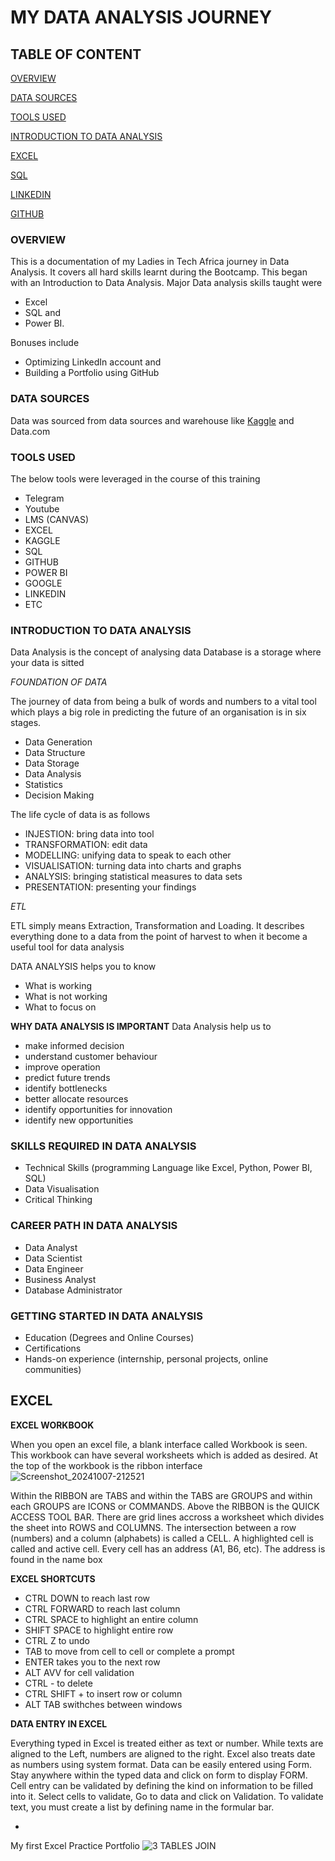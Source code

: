 # **MY DATA ANALYSIS JOURNEY**


## **TABLE OF CONTENT**

[OVERVIEW](#overview)

[DATA SOURCES](#data-sources)

[TOOLS USED](#tools-used)

[INTRODUCTION TO DATA ANALYSIS](#introduction-to-data-analysis)

[EXCEL](#excel)

[SQL](#sql)

[LINKEDIN](#linkedin)

[GITHUB](#github)

### **OVERVIEW**

This is a documentation of my Ladies in Tech Africa journey in Data Analysis. It covers all hard skills learnt during the Bootcamp.
This began with an Introduction to Data Analysis. Major Data analysis skills taught were 
- Excel 
- SQL and 
- Power BI.

Bonuses include 
- Optimizing LinkedIn account and 
- Building a Portfolio using GitHub

### **DATA SOURCES**

Data was sourced from data sources and warehouse like [Kaggle](https://www.kaggle.com/?utm_source=homescreen) and Data.com

### **TOOLS USED**

The below tools were leveraged in the course of this training
- Telegram
- Youtube
- LMS (CANVAS)
- EXCEL
- KAGGLE
- SQL
- GITHUB
- POWER BI
- GOOGLE
- LINKEDIN
- ETC

### **INTRODUCTION TO DATA ANALYSIS**

Data Analysis is the concept of analysing data
Database is a storage where your data is sitted

*FOUNDATION OF DATA*

The journey of data from being a bulk of words and numbers to a vital tool which plays a big role in predicting the future of an organisation is in six stages.
- Data Generation
- Data Structure
- Data Storage
- Data Analysis
- Statistics
- Decision Making

The life cycle of data is as follows
- INJESTION: bring data into tool
- TRANSFORMATION: edit data
- MODELLING: unifying data to speak to each other
- VISUALISATION: turning data into charts and graphs
- ANALYSIS: bringing statistical measures to data sets
- PRESENTATION: presenting your findings

*ETL*

ETL simply means Extraction, Transformation and Loading. It describes everything done to a data from the point of harvest to when it become a useful tool for data analysis

DATA ANALYSIS helps you to know
- What is working
- What is not working
- What to focus on

**WHY DATA ANALYSIS IS IMPORTANT**
Data Analysis help us to 
- make informed decision
- understand customer behaviour
- improve operation
- predict future trends
- identify bottlenecks
- better allocate resources
- identify opportunities for innovation
- identify new opportunities

### **SKILLS REQUIRED IN DATA ANALYSIS**

- Technical Skills (programming Language like Excel, Python, Power BI, SQL)
- Data Visualisation
- Critical Thinking

### **CAREER PATH IN DATA ANALYSIS**

- Data Analyst
- Data Scientist
- Data Engineer
- Business Analyst
- Database Administrator

### **GETTING STARTED IN DATA ANALYSIS**

- Education (Degrees and Online Courses)
- Certifications
- Hands-on experience (internship, personal projects, online communities)
  
## **EXCEL**

**EXCEL WORKBOOK**

When you open an excel file, a blank interface called Workbook is seen. This workbook can have several worksheets which is added as desired. At the top of the workbook is the ribbon interface
![Screenshot_20241007-212521](https://github.com/user-attachments/assets/28ad0d04-c935-4d45-af68-bab338c808c7)

Within the RIBBON are TABS and within the TABS are GROUPS and within each GROUPS are ICONS or COMMANDS. Above the RIBBON is the QUICK ACCESS TOOL BAR. There are grid lines accross a worksheet which divides the sheet into ROWS and COLUMNS. The intersection between a row (numbers) and a column (alphabets) is called a CELL. A highlighted cell is called and active cell. Every cell has an address (A1, B6, etc). The address is found in the name box

**EXCEL SHORTCUTS**

- CTRL DOWN to reach last row
- CTRL FORWARD to reach last column
- CTRL SPACE to highlight an entire column
- SHIFT SPACE to highlight entire row
- CTRL Z to undo
- TAB to move from cell to cell or complete a prompt
- ENTER takes you to the next row
- ALT AVV for cell validation
- CTRL - to delete
- CTRL SHIFT + to insert row or column
- ALT TAB swithches between windows
  
**DATA ENTRY IN EXCEL**

Everything typed in Excel is treated either as text or number. While texts are aligned to the Left, numbers are aligned to the right. Excel also treats date as numbers using system format. Data can be easily entered using Form. Stay anywhere within the typed data and click on form to display FORM. Cell entry can be validated by defining the kind on information to be filled into it. Select cells to validate, Go to data and click on Validation. To validate text, you must create a list by defining name in the formular bar.

- 

My first Excel Practice Portfolio
![3 TABLES JOIN](https://github.com/user-attachments/assets/64d9f165-b731-41ca-ba0c-ddb2f305e633)
